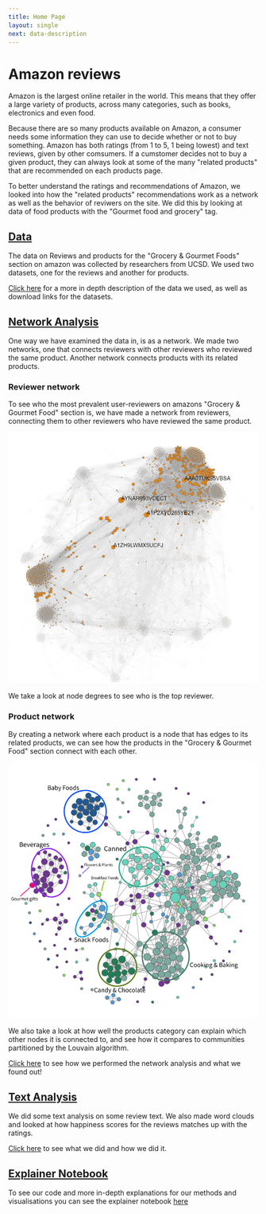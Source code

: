 ```yaml
---
title: Home Page
layout: single
next: data-description
---
```


# Amazon reviews

Amazon is the largest online retailer in the world. This means that they offer a large variety of products, across many categories, such as books, electronics and even food.

Because there are so many products available on Amazon, a consumer needs some information they can use to decide whether or not to buy something. 
Amazon has both ratings (from 1 to 5, 1 being lowest) and text reviews, given by other comsumers. 
If a cumstomer decides not to buy a given product, they can always look at some of the many "related products" that are recommended on each products page.

To better understand the ratings and recommendations of Amazon, we looked into how the "related products" recommendations work as a network as well as the behavior of reviwers on the site. 
We did this by looking at data of food products with the "Gourmet food and grocery" tag.


## [Data](data-description)
The data on Reviews and products for the "Grocery & Gourmet Foods" section on amazon was collected by researchers from UCSD. We used two datasets, one for the reviews and another for products.

[Click here](data-description) for a more in depth description of the data we used, as well as download links for the datasets.


## [Network Analysis](network-analysis)
One way we have examined the data in, is as a network. We made two networks, one that connects reviewers with other reviewers who reviewed the same product. Another network connects products with its related products.
### Reviewer network
To see who the most prevalent user-reviewers on amazons "Grocery & Gourmet Food" section is, we have made a network from reviewers, connecting them to other reviewers who have reviewed the same product.

![](/images/reviewer_network.png)

We take a look at node degrees to see who is the top reviewer.

### Product network
By creating a network where each product is a node that has edges to its related products, we can see how the products in the "Grocery & Gourmet Food" section connect with each other. 

![](/images/network_cats.png)

We also take a look at how well the products category can explain which other nodes it is connected to, and see how it compares to communities partitioned by the Louvain algorithm.

[Click here](network-analysis) to see how we performed the network analysis and what we found out!



## [Text Analysis](text-analysis)
We did some text analysis on some review text. We also made word clouds and looked at how happiness scores for the reviews matches up with the ratings.

[Click here](text-analysis) to see what we did and how we did it.
## [Explainer Notebook](explainer-notebook.html)

To see our code and more in-depth explanations for our methods and visualisations you can see the explainer notebook [here](explainer-notebook.html)

